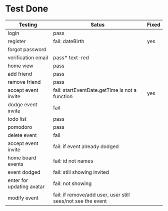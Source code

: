# Test Done

| Testing | Satus | Fixed |
|---------|-------|-------|
| login  | pass  |     |
| register | fail: dateBirth |  yes   |
| forgot password |   |     |
| verification email | pass* text-red  |     |
| home view | pass  |     |
| add friend | pass  |     |
| remove friend | pass  |     |
| accept event invite | fail: startEventDate.getTime is not a function | yes |
| dodge event invite | fail  |     |
| todo list | pass  |     |
| pomodoro | pass  |     |
| delete event | fail |   |
| accept event invite | fail: if event already dodged |  |
| home board events | fail: id not names | | 
| event dodged | fail: still showing invited | |
| enter for updating avatar | fail: not showing | |
| modify event | fail: if remove/add user, user still sees/not see the event |  |
